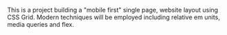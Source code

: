 This is a project building a "mobile first" single page, website layout using CSS Grid. Modern techniques will be employed including relative em units, media queries and flex.
